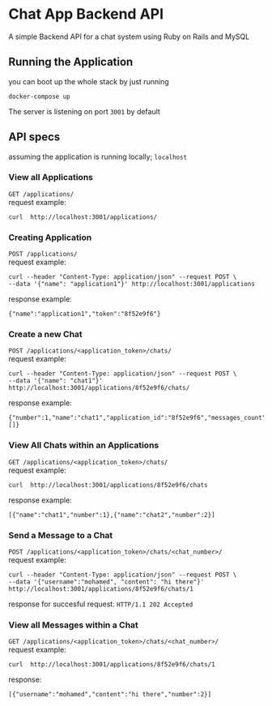# Chat App Backend API
A simple Backend API for a chat system using Ruby on Rails and MySQL

## Running the Application
you can boot up the whole stack by just running
```
docker-compose up
```
The server is listening on port `3001` by default

## API specs
assuming the application is running locally; `localhost`

### View all Applications
`GET /applications/` <br />
request example:
```
curl  http://localhost:3001/applications/ 
```

### Creating Application
`POST /applications/` <br />
request example:
```
curl --header "Content-Type: application/json" --request POST \
--data '{"name": "application1"}' http://localhost:3001/applications
```
response example:
```
{"name":"application1","token":"8f52e9f6"}
```

### Create a new Chat
`POST /applications/<application_token>/chats/` <br />
request example:
```
curl --header "Content-Type: application/json" --request POST \
--data '{"name": "chat1"}' http://localhost:3001/applications/8f52e9f6/chats/
```
response example:
```
{"number":1,"name":"chat1","application_id":"8f52e9f6","messages_count":0,"messages":[]}
```

### View All Chats within an Applications
`GET /applications/<application_token>/chats/` <br />
request example:
```
curl  http://localhost:3001/applications/8f52e9f6/chats
```
response example:
```
[{"name":"chat1","number":1},{"name":"chat2","number":2}]
```

### Send a Message to a Chat
`POST /applications/<application_token>/chats/<chat_number>/` <br />
request example:
```
curl --header "Content-Type: application/json" --request POST \
--data '{"username":"mohamed", "content": "hi there"}' http://localhost:3001/applications/8f52e9f6/chats/1
```
response for succesful request: `HTTP/1.1 202 Accepted`

### View all Messages within a Chat
`GET /applications/<application_token>/chats/<chat_number>/` <br />
request example:
```
curl  http://localhost:3001/applications/8f52e9f6/chats/1 
```
response:
```
[{"username":"mohamed","content":"hi there","number":2}]
```